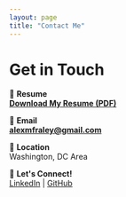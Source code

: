 ```yaml
---
layout: page
title: "Contact Me"
---
```


# Get in Touch

📜 **Resume**  
**[Download My Resume (PDF)](/assets/resume-alexfraley.pdf)**  

📧 **Email**  
**[alexmfraley@gmail.com](mailto:alexmfraley@gmail.com)**  

📍 **Location**  
Washington, DC Area  

💬 **Let's Connect!**  
[LinkedIn](https://www.linkedin.com/in/alexmfraley/) | [GitHub](https://github.com/amfraley)
